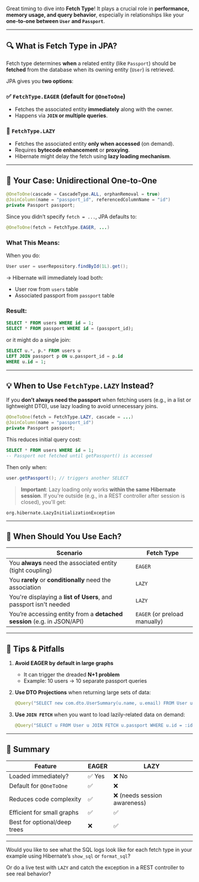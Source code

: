 Great timing to dive into **Fetch Type**! It plays a crucial role in **performance, memory usage, and query behavior**, especially in relationships like your **one-to-one between `User` and `Passport`**.

---

## 🔍 What is Fetch Type in JPA?

Fetch type determines **when** a related entity (like `Passport`) should be **fetched** from the database when its owning entity (`User`) is retrieved.

JPA gives you **two options**:

### ✅ `FetchType.EAGER` (default for `@OneToOne`)
- Fetches the associated entity **immediately** along with the owner.
- Happens via **`JOIN` or multiple queries**.

### 🚀 `FetchType.LAZY`
- Fetches the associated entity **only when accessed** (on demand).
- Requires **bytecode enhancement** or **proxying**.
- Hibernate might delay the fetch using **lazy loading mechanism**.

---

## 🧪 Your Case: Unidirectional One-to-One

```java
@OneToOne(cascade = CascadeType.ALL, orphanRemoval = true)
@JoinColumn(name = "passport_id", referencedColumnName = "id")
private Passport passport;
```

Since you didn’t specify `fetch = ...`, JPA defaults to:

```java
@OneToOne(fetch = FetchType.EAGER, ...)
```

### What This Means:
When you do:

```java
User user = userRepository.findById(1L).get();
```

→ Hibernate will immediately load both:
- User row from `users` table
- Associated passport from `passport` table

### Result:
```sql
SELECT * FROM users WHERE id = 1;
SELECT * FROM passport WHERE id = (passport_id);
```
or it might do a single join:
```sql
SELECT u.*, p.* FROM users u
LEFT JOIN passport p ON u.passport_id = p.id
WHERE u.id = 1;
```

---

## 💡 When to Use `FetchType.LAZY` Instead?

If you **don’t always need the passport** when fetching users (e.g., in a list or lightweight DTO), use lazy loading to avoid unnecessary joins.

```java
@OneToOne(fetch = FetchType.LAZY, cascade = ...)
@JoinColumn(name = "passport_id")
private Passport passport;
```

This reduces initial query cost:
```sql
SELECT * FROM users WHERE id = 1;
-- Passport not fetched until getPassport() is accessed
```

Then only when:
```java
user.getPassport(); // triggers another SELECT
```

> **Important**: Lazy loading only works **within the same Hibernate session**. If you're outside (e.g., in a REST controller after session is closed), you'll get:
```
org.hibernate.LazyInitializationException
```

---

## 🔧 When Should You Use Each?

| Scenario | Fetch Type |
|----------|------------|
| You **always** need the associated entity (tight coupling) | `EAGER` |
| You **rarely** or **conditionally** need the association | `LAZY` |
| You're displaying a **list of Users**, and passport isn't needed | `LAZY` |
| You’re accessing entity from a **detached session** (e.g. in JSON/API) | `EAGER` (or preload manually) |

---

## 🚨 Tips & Pitfalls

1. **Avoid EAGER by default in large graphs**
    - It can trigger the dreaded **N+1 problem**
    - Example: 10 users → 10 separate passport queries

2. **Use DTO Projections** when returning large sets of data:
   ```java
   @Query("SELECT new com.dto.UserSummary(u.name, u.email) FROM User u")
   ```

3. **Use `JOIN FETCH`** when you want to load lazily-related data on demand:
   ```java
   @Query("SELECT u FROM User u JOIN FETCH u.passport WHERE u.id = :id")
   ```

---

## 🧠 Summary

| Feature | EAGER | LAZY |
|--------|-------|------|
| Loaded immediately? | ✅ Yes | ❌ No |
| Default for `@OneToOne` | ✅ | ❌ |
| Reduces code complexity | ✅ | ❌ (needs session awareness) |
| Efficient for small graphs | ✅ | ✅ |
| Best for optional/deep trees | ❌ | ✅ |

---

Would you like to see what the SQL logs look like for each fetch type in your example using Hibernate’s `show_sql` or `format_sql`?

Or do a live test with `LAZY` and catch the exception in a REST controller to see real behavior?